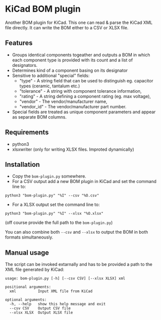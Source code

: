 # KiCad BOM plugin

Another BOM plugin for KiCad. This one can read & parse the KiCad XML file directly. It can write the BOM either to a CSV or XLSX file.

## Features

- Groups identical components togeather and outputs a BOM in which each component type is provided with its count and a list of designators.
- Determines kind of a component basing on its designator
- Sensitive to additional "special" fields:
	- "type" - A string field that can be used to distinguish eg. capacitor types (ceramic, tantalum etc.)
	- "tolerance" - A string with component tolerance information,
	- "rating" - A string defining a component rating (eg. max voltage),
	- "vendor" - The vendor/manufacturer name,
	- "vendor_id" - The vendor/manufacturer part number.
- Special fields are treated as unique component parameters and appear as separate BOM columns.

## Requirements

 - python3
 - xlsxwriter (only for writing XLSX files. Improted dynamically)

## Installation

- Copy the `bom-plugin.py` somewhere.
- For a CSV output add a new BOM plugin in KiCad and set the command line to:

```
python3 "bom-plugin.py" "%I" --csv "%O.csv"
```

- For a XLSX output set the command line to:

```
python3 "bom-plugin.py" "%I" --xlsx "%O.xlsx"
```

(off course provide the full path to the `bom-plugin.py`)

You can also combine both `--csv` and `--xlsx` to output the BOM in both formats simultaneously.

## Manual usage

The script can be invoked extarnally and has to be provided a path to the XML file generated by KiCad:

```
usage: bom-plugin.py [-h] [--csv CSV] [--xlsx XLSX] xml

positional arguments:
  xml          Input XML file from KiCad

optional arguments:
  -h, --help   show this help message and exit
  --csv CSV    Output CSV file
  --xlsx XLSX  Output XLSX file
```